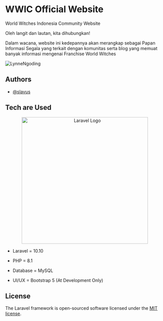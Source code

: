 # WWIC Official Website

<p>World Witches Indonesia Community Website</p>
<p>Oleh langit dan lautan, kita dihubungkan!</p>

<p>Dalam wacana, website ini kedepannya akan merangkap sebagai Papan Informasi Segala yang terkait dengan komunitas
serta blog yang memuat banyak informasi mengenai Franchise World Witches</p>

<img src="https://cdn.discordapp.com/attachments/497671304229421069/1223199942546423828/lyn.png?ex=6618fcb8&is=660687b8&hm=7787be8bf3d5fc6792b3c2ebcad8a4dbfd92288e93c8e0f850cab707c34351a3&" alt="LynneNgoding">

## Authors

- [@slavus](https://github.com/SLAVUSworks)

## Tech are Used

<p align="center"><a href="https://laravel.com" target="_blank"><img src="https://raw.githubusercontent.com/laravel/art/master/logo-lockup/5%20SVG/2%20CMYK/1%20Full%20Color/laravel-logolockup-cmyk-red.svg" width="400" alt="Laravel Logo"></a></p>

<ul>
    <li><p>Laravel  = 10.10</p></li>
    <li><p>PHP      = 8.1</p></li>
    <li><p>Database = MySQL</p></li>
    <li><p>UI/UX    = Bootstrap 5 (At Development Only)</p></li>
</ul>

## License

The Laravel framework is open-sourced software licensed under the [MIT license](https://opensource.org/licenses/MIT).
